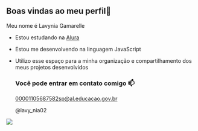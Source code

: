 ## Boas vindas ao meu perfil💙

Meu nome é Lavynia Gamarelle

- Estou estudando na [Alura](https://www.alura.com.br)
- Estou me desenvolvendo na linguagem JavaScript
- Utilizo esse espaço para a minha organização e compartilhamento dos meus projetos desenvolvidos

  ### Você pode entrar em contato comigo 📫

  00001105687582sp@al.educacao.gov.br
  
  @lavy_nia02

![]( https://media.tenor.com/5iO_SrIeJ_sAAAAi/hilda-the-series.gif)
  
